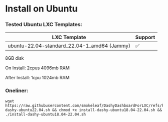 # Install on Ubuntu

### Tested Ubuntu LXC Templates:

|                   LXC Template              | Support |
| ------------------------------------------- | ------- |
| ubuntu-22.04-standard_22.04-1_amd64 (Jammy) | ✅     |

8GB disk

On Install:
2cpus
4096mb RAM

After Install:
1cpu
1024mb RAM

### Oneliner:

```
wget https://raw.githubusercontent.com/smokeleaf/DashyDashboardForLXC/refs/heads/main/Ubuntu%20Scripts/install-dashy-ubuntu22.04.sh && chmod +x install-dashy-ubuntu18.04-22.04.sh && ./install-dashy-ubuntu18.04-22.04.sh

```
